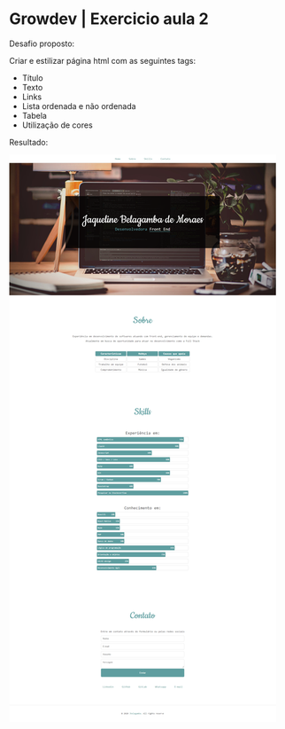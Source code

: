 # Growdev | Exercicio aula 2

Desafio proposto:

Criar e estilizar página html com as seguintes tags:

- Título
- Texto
- Links
- Lista ordenada e não ordenada
- Tabela
- Utilização de cores


Resultado: 

<img src="imagens/screenshot.png">
